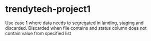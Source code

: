 # trendytech-project1
Use case 1 where data needs to segregated in landing, staging and discarded. Discarded when file contains and status column does not contain value from specified list
